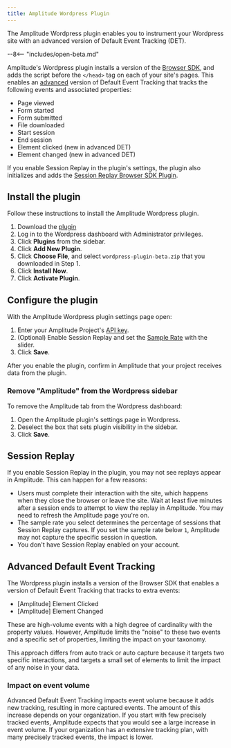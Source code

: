 ```yaml
---
title: Amplitude Wordpress Plugin
---
```


The Amplitude Wordpress plugin enables you to instrument your Wordpress site with an advanced version of Default Event Tracking (DET).

--8<-- "includes/open-beta.md"

Amplitude's Wordpress plugin installs a version of the [Browser SDK](/data/sdks/typescript-browser/), and adds the script before the `</head>` tag on each of your site's pages. This enables an [advanced](https://github.com/amplitude/Amplitude-TypeScript/tree/v1.x/packages/plugin-default-event-tracking-advanced-browser) version of Default Event Tracking that tracks the following events and associated properties:

- Page viewed
- Form started
- Form submitted
- File downloaded
- Start session
- End session
- Element clicked (new in advanced DET)
- Element changed (new in advanced DET)

If you enable Session Replay in the plugin's settings, the plugin also initializes and adds the [Session Replay Browser SDK Plugin](/session-replay/sdks/plugin/).

## Install the plugin

Follow these instructions to install the Amplitude Wordpress plugin.

1. Download the [plugin](https://drive.google.com/file/d/1sL4oWdQyhUND7fq9trWc9tgzpYOHKgEK/view?usp=sharing)
2. Log in to the Wordpress dashboard with Administrator privileges.
3. Click **Plugins** from the sidebar.
4. Click **Add New Plugin**.
5. Click **Choose File**, and select `wordpress-plugin-beta.zip` that you downloaded in Step 1.
6. Click **Install Now**.
7. Click **Activate Plugin**.

## Configure the plugin

With the Amplitude Wordpress plugin settings page open:

1. Enter your Amplitude Project's [API key](/analytics/find-api-credentials/).
2. (Optional) Enable Session Replay and set the [Sample Rate](/session-replay/sdks/standalone/#sampling-rate) with the slider.
3. Click **Save**.

After you enable the plugin, confirm in Amplitude that your project receives data from the plugin.

### Remove "Amplitude" from the Wordpress sidebar

To remove the Amplitude tab from the Wordpress dashboard:

1. Open the Amplitude plugin's settings page in Wordpress.
2. Deselect the box that sets plugin visibility in the sidebar.
3. Click **Save**.

## Session Replay

If you enable Session Replay in the plugin, you may not see replays appear in Amplitude. This can happen for a few reasons:

- Users must complete their interaction with the site, which happens when they close the browser or leave the site. Wait at least five minutes after a session ends to attempt to view the replay in Amplitude. You may need to refresh the Amplitude page you're on.
- The sample rate you select determines the percentage of sessions that Session Replay captures. If you set the sample rate below `1`, Amplitude may not capture the specific session in question.
- You don't have Session Replay enabled on your account.

## Advanced Default Event Tracking

The Wordpress plugin installs a version of the Browser SDK that enables a version of Default Event Tracking that tracks to extra events:

- [Amplitude] Element Clicked
- [Amplitude] Element Changed

These are high-volume events with a high degree of cardinality with the property values. However, Amplitude limits the "noise" to these two events and a specific set of properties, limiting the impact on your taxonomy.

This approach differs from auto track or auto capture because it targets two specific interactions, and targets a small set of elements to limit the impact of any noise in your data.

### Impact on event volume

Advanced Default Event Tracking impacts event volume because it adds new tracking, resulting in more captured events. The amount of this increase depends on your organization. If you start with few precisely tracked events, Amplitude expects that you would see a large increase in event volume. If your organization has an extensive tracking plan, with many precisely tracked events, the impact is lower.